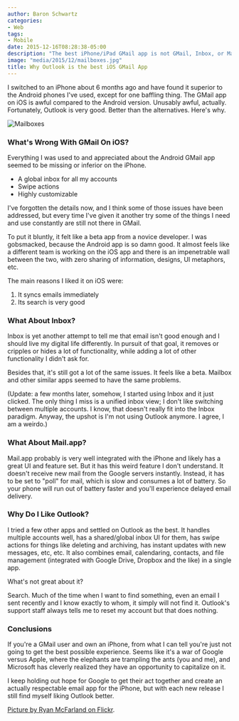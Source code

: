 ```yaml
---
author: Baron Schwartz
categories:
- Web
tags:
- Mobile
date: 2015-12-16T08:28:38-05:00
description: "The best iPhone/iPad GMail app is not GMail, Inbox, or Mail, it's Outlook."
image: "media/2015/12/mailboxes.jpg"
title: Why Outlook is the best iOS GMail App
---
```


I switched to an iPhone about 6 months ago and have found it superior to the
Android phones I've used, except for one baffling thing. The GMail app on iOS is
awful compared to the Android version. Unusably awful, actually. Fortunately,
Outlook is very good. Better than the alternatives. Here's why.

![Mailboxes](/media/2015/12/mailboxes.jpg)

<!--more-->

### What's Wrong With GMail On iOS?

Everything I was used to and appreciated about the Android GMail app seemed to
be missing or inferior on the iPhone.

- A global inbox for all my accounts
- Swipe actions
- Highly customizable

I've forgotten the details now, and I think some of those issues have been
addressed, but every time I've given it another try some of the things I need
and use constantly are still not there in GMail.

To put it bluntly, it felt like a beta app from a novice developer. I was
gobsmacked, because the Android app is so damn good. It almost feels like a
different team is working on the iOS app and there is an impenetrable wall
between the two, with zero sharing of information, designs, UI metaphors, etc.

The main reasons I liked it on iOS were:

1. It syncs emails immediately
2. Its search is very good

### What About Inbox?

Inbox is yet another attempt to tell me that email isn't good enough and I
should live my digital life differently. In pursuit of that goal, it removes or
cripples or hides a lot of functionality, while adding a lot of other
functionality I didn't ask for.

Besides that, it's still got a lot of the same issues. It feels like a beta.
Mailbox and other similar apps seemed to have the same problems.

(Update: a few months later, somehow, I started using Inbox and it just clicked.
The only thing I miss is a unified inbox view; I don't like switching between
multiple accounts. I know, that doesn't really fit into the Inbox paradigm.
Anyway, the upshot is I'm not using Outlook anymore. I agree, I am a weirdo.)

### What About Mail.app?

Mail.app probably is very well integrated with the iPhone and likely has a great
UI and feature set. But it has this weird feature I don't understand.  It
doesn't receive new mail from the Google servers instantly. Instead, it has to
be set to "poll" for mail, which is slow and consumes a lot of battery. So your
phone will run out of battery faster and you'll experience delayed email
delivery.

### Why Do I Like Outlook?

I tried a few other apps and settled on Outlook as the best. It handles multiple
accounts well, has a shared/global inbox UI for them, has swipe actions for
things like deleting and archiving, has instant updates with new messages, etc,
etc. It also combines email, calendaring, contacts, and file management
(integrated with Google Drive, Dropbox and the like) in a single app.

What's not great about it?

Search. Much of the time when I want to find something, even an email I sent
recently and I know exactly to whom, it simply will not find it. Outlook's
support staff always tells me to reset my account but that does nothing.

### Conclusions

If you're a GMail user and own an iPhone, from what I can tell you're just not
going to get the best possible experience. Seems like it's a war of Google
versus Apple, where the elephants are trampling the ants (you and me), and
Microsoft has cleverly realized they have an opportunity to capitalize on it.

I keep holding out hope for Google to get their act together and create an
actually respectable email app for the iPhone, but with each new release I still
find myself liking Outlook better.

[Picture by Ryan McFarland on Flickr](https://www.flickr.com/photos/zieak/1753088298/).
